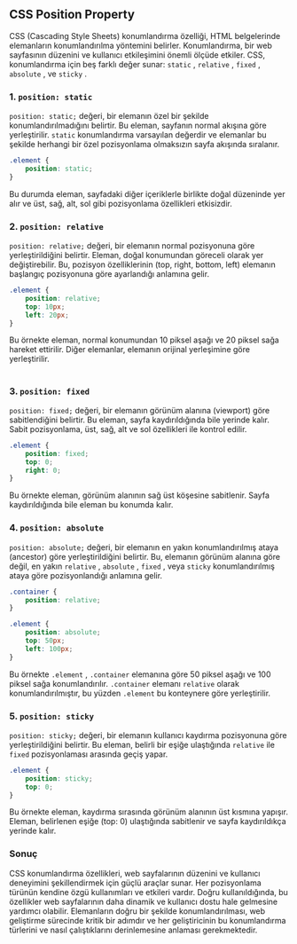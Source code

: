## CSS Position Property

CSS (Cascading Style Sheets) konumlandırma özelliği, HTML belgelerinde elemanların konumlandırılma yöntemini belirler. Konumlandırma, bir web sayfasının düzenini ve kullanıcı etkileşimini önemli ölçüde etkiler. CSS, konumlandırma için beş farklı değer sunar: `static` , `relative` , `fixed` , `absolute` , ve `sticky` .

### 1. `position: static` 

`position: static;` değeri, bir elemanın özel bir şekilde konumlandırılmadığını belirtir. Bu eleman, sayfanın normal akışına göre yerleştirilir. `static` konumlandırma varsayılan değerdir ve elemanlar bu şekilde herhangi bir özel pozisyonlama olmaksızın sayfa akışında sıralanır.

```css
.element {
    position: static;
}
```
Bu durumda eleman, sayfadaki diğer içeriklerle birlikte doğal düzeninde yer alır ve üst, sağ, alt, sol gibi pozisyonlama özellikleri etkisizdir.
### 2. `position: relative` 

`position: relative;` değeri, bir elemanın normal pozisyonuna göre yerleştirildiğini belirtir. Eleman, doğal konumundan göreceli olarak yer değiştirebilir. Bu, pozisyon özelliklerinin (top, right, bottom, left) elemanın başlangıç pozisyonuna göre ayarlandığı anlamına gelir.

```css
.element {
    position: relative;
    top: 10px;
    left: 20px;
}
```
Bu örnekte eleman, normal konumundan 10 piksel aşağı ve 20 piksel sağa hareket ettirilir. Diğer elemanlar, elemanın orijinal yerleşimine göre yerleştirilir.
 #
 ### 3. `position: fixed` 

`position: fixed;` değeri, bir elemanın görünüm alanına (viewport) göre sabitlendiğini belirtir. Bu eleman, sayfa kaydırıldığında bile yerinde kalır. Sabit pozisyonlama, üst, sağ, alt ve sol özellikleri ile kontrol edilir.

```css
.element {
    position: fixed;
    top: 0;
    right: 0;
}
```
Bu örnekte eleman, görünüm alanının sağ üst köşesine sabitlenir. Sayfa kaydırıldığında bile eleman bu konumda kalır.

### 4. `position: absolute` 

`position: absolute;` değeri, bir elemanın en yakın konumlandırılmış ataya (ancestor) göre yerleştirildiğini belirtir. Bu, elemanın görünüm alanına göre değil, en yakın `relative` , `absolute` , `fixed` , veya `sticky` konumlandırılmış ataya göre pozisyonlandığı anlamına gelir.

```css
.container {
    position: relative;
}

.element {
    position: absolute;
    top: 50px;
    left: 100px;
}
```

Bu örnekte `.element` , `.container` elemanına göre 50 piksel aşağı ve 100 piksel sağa konumlandırılır. `.container` elemanı `relative` olarak konumlandırılmıştır, bu yüzden `.element` bu konteynere göre yerleştirilir.

### 5. `position: sticky` 

`position: sticky;` değeri, bir elemanın kullanıcı kaydırma pozisyonuna göre yerleştirildiğini belirtir. Bu eleman, belirli bir eşiğe ulaştığında `relative` ile `fixed` pozisyonlaması arasında geçiş yapar.

```css
.element {
    position: sticky;
    top: 0;
}
```
Bu örnekte eleman, kaydırma sırasında görünüm alanının üst kısmına yapışır. Eleman, belirlenen eşiğe (top: 0) ulaştığında sabitlenir ve sayfa kaydırıldıkça yerinde kalır.
### Sonuç
CSS konumlandırma özellikleri, web sayfalarının düzenini ve kullanıcı deneyimini şekillendirmek için güçlü araçlar sunar. Her pozisyonlama türünün kendine özgü kullanımları ve etkileri vardır. Doğru kullanıldığında, bu özellikler web sayfalarının daha dinamik ve kullanıcı dostu hale gelmesine yardımcı olabilir. Elemanların doğru bir şekilde konumlandırılması, web geliştirme sürecinde kritik bir adımdır ve her geliştiricinin bu konumlandırma türlerini ve nasıl çalıştıklarını derinlemesine anlaması gerekmektedir.
